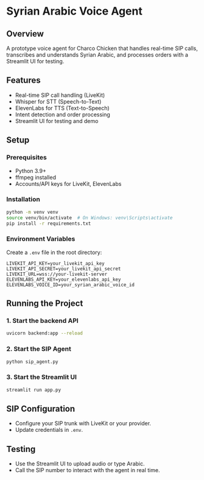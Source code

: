 # Syrian Arabic Voice Agent

## Overview
A prototype voice agent for Charco Chicken that handles real-time SIP calls, transcribes and understands Syrian Arabic, and processes orders with a Streamlit UI for testing.

## Features
- Real-time SIP call handling (LiveKit)
- Whisper for STT (Speech-to-Text)
- ElevenLabs for TTS (Text-to-Speech)
- Intent detection and order processing
- Streamlit UI for testing and demo

## Setup

### Prerequisites
- Python 3.9+
- ffmpeg installed
- Accounts/API keys for LiveKit, ElevenLabs

### Installation
```bash
python -m venv venv
source venv/bin/activate  # On Windows: venv\Scripts\activate
pip install -r requirements.txt
```

### Environment Variables
Create a `.env` file in the root directory:
```
LIVEKIT_API_KEY=your_livekit_api_key
LIVEKIT_API_SECRET=your_livekit_api_secret
LIVEKIT_URL=wss://your-livekit-server
ELEVENLABS_API_KEY=your_elevenlabs_api_key
ELEVENLABS_VOICE_ID=your_syrian_arabic_voice_id
```

## Running the Project

### 1. Start the backend API
```bash
uvicorn backend:app --reload
```

### 2. Start the SIP Agent
```bash
python sip_agent.py
```

### 3. Start the Streamlit UI
```bash
streamlit run app.py
```

## SIP Configuration
- Configure your SIP trunk with LiveKit or your provider.
- Update credentials in `.env`.

## Testing
- Use the Streamlit UI to upload audio or type Arabic.
- Call the SIP number to interact with the agent in real time. 
